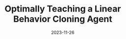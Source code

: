 ---
title: "Optimally Teaching a Linear Behavior Cloning Agent"
collection: publications
permalink: /publication/2023-11-26-optimally-teaching-linear-behavior-cloning-agent
excerpt: 'In this paper, we study the problem of optimally a linear behavior cloning agent with infinite hypothesis space.'
date: 2023-11-26
authors: 'Shubham Kumar Bharti, Stephen Wright, Adish Singla, Xiaojin Zhu'
published: "notpublished"
shortvenue: "Preprints"
paperurl: 'https://arxiv.org/abs/2311.15399'
bibfile: 'optimally-teaching-linear-behavior-cloning.bib'
---